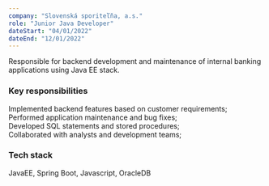 ```yaml
---
company: "Slovenská sporiteľňa, a.s."
role: "Junior Java Developer"
dateStart: "04/01/2022"
dateEnd: "12/01/2022"
---
```


Responsible for backend development and maintenance of internal banking applications using Java EE stack.

### Key responsibilities
Implemented backend features based on customer requirements;  
Performed application maintenance and bug fixes;  
Developed SQL statements and stored procedures;  
Collaborated with analysts and development teams;  

### Tech stack
JavaEE, Spring Boot, Javascript, OracleDB
